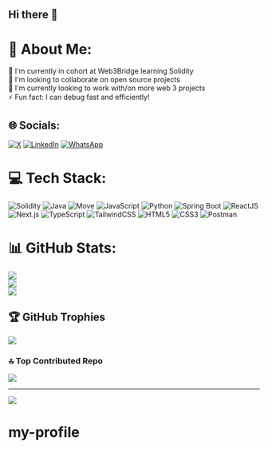 ## Hi there 👋

# 💫 About Me:
🔭 I'm currently in cohort at Web3Bridge learning Solidity<br>👯 I'm looking to collaborate on open source projects<br>🌱 I'm currently looking to work with/on more web 3 projects<br>⚡ Fun fact: I can debug fast and efficiently!


## 🌐 Socials:
[![X](https://img.shields.io/badge/-%230077B5.svg?logo=x&logoColor=white)](https://x.com/mvrckgmi)
[![LinkedIn](https://img.shields.io/badge/LinkedIn-%230077B5.svg?logo=linkedin&logoColor=white)](https://www.linkedin.com/in/meshack-yaro/)
[![WhatsApp](https://img.shields.io/badge/WhatsApp-%25D366.svg?style=for-the-badge&logo=whatsapp&logoColor=white)](https://api.whatsapp.com/send/?phone=2348172581637&text&type=phone_number&app_absent=0)

# 💻 Tech Stack:
![Solidity](https://img.shields.io/badge/solidity-%23ED8B00.svg?style=for-the-badge&logo=openjdk&logoColor=white)
![Java](https://img.shields.io/badge/java-%23ED8B00.svg?style=for-the-badge&logo=openjdk&logoColor=white) 
![Move](https://img.shields.io/badge/move-%23ED8B00.svg?style=for-the-badge&logo=openjdk&logoColor=white)
![JavaScript](https://img.shields.io/badge/javascript-%23323330.svg?style=for-the-badge&logo=javascript&logoColor=%23F7DF1E) 
![Python](https://img.shields.io/badge/python-3670A0?style=for-the-badge&logo=python&logoColor=ffdd54) 
![Spring Boot](https://img.shields.io/badge/springboot-%236DB33F.svg?style=for-the-badge&logo=springboot&logoColor=white) 
![ReactJS](https://img.shields.io/badge/react-%2320232a.svg?style=for-the-badge&logo=react&logoColor=%2361DAFB) 
![Next.js](https://img.shields.io/badge/Next.js-%23000000.svg?style=for-the-badge&logo=nextdotjs&logoColor=white) 
![TypeScript](https://img.shields.io/badge/typescript-%23007ACC.svg?style=for-the-badge&logo=typescript&logoColor=white) 
![TailwindCSS](https://img.shields.io/badge/tailwindcss-%2338B2AC.svg?style=for-the-badge&logo=tailwind-css&logoColor=white) 
![HTML5](https://img.shields.io/badge/html5-%23E34F26.svg?style=for-the-badge&logo=html5&logoColor=white) 
![CSS3](https://img.shields.io/badge/css3-%231572B6.svg?style=for-the-badge&logo=css3&logoColor=white) 
![Postman](https://img.shields.io/badge/Postman-FF6C37?style=for-the-badge&logo=postman&logoColor=white)

# 📊 GitHub Stats:
![](https://github-readme-stats.vercel.app/api?username=meshackyaro&theme=dark&hide_border=false&include_all_commits=true&count_private=true)<br/>
![](https://github-readme-streak-stats.herokuapp.com/?user=meshackyaro&theme=dark&hide_border=false)<br/>
![](https://github-readme-stats.vercel.app/api/top-langs/?username=meshackyaro&theme=dark&hide_border=false&include_all_commits=true&count_private=true&layout=compact)

## 🏆 GitHub Trophies
![](https://github-profile-trophy.vercel.app/?username=meshackyaro&theme=shadow_blue&no-frame=false&no-bg=true&margin-w=4)

### 🔝 Top Contributed Repo
![](https://github-contributor-stats.vercel.app/api?username=meshackyaro&limit=5&theme=dark&combine_all_yearly_contributions=true)

---
[![](https://visitcount.itsvg.in/api?id=meshackyaro&icon=0&color=0)](https://visitcount.itsvg.in)

<!-- Proudly created with GPRM ( https://gprm.itsvg.in ) -->
# my-profile

